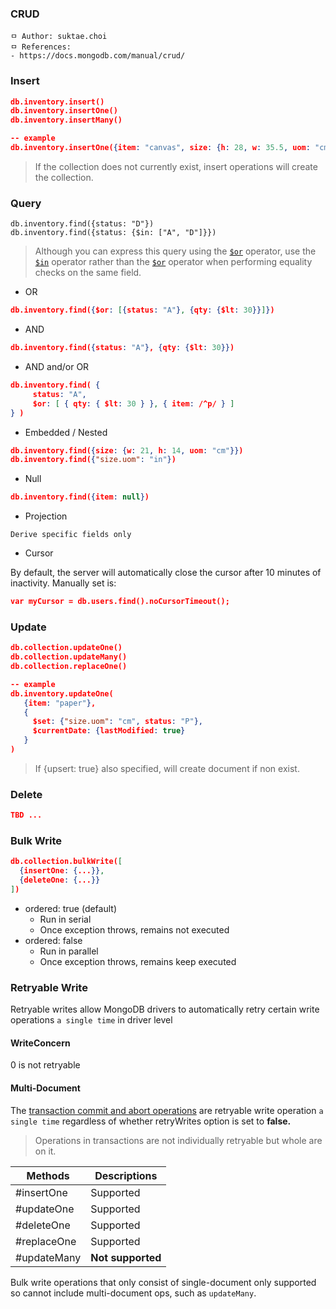 ### CRUD

```
ㅁ Author: suktae.choi
ㅁ References:
- https://docs.mongodb.com/manual/crud/
```

### Insert

```json
db.inventory.insert()
db.inventory.insertOne()
db.inventory.insertMany()

-- example
db.inventory.insertOne({item: "canvas", size: {h: 28, w: 35.5, uom: "cm"}})
```

> If the collection does not currently exist, insert operations will create the collection.

### Query

```
db.inventory.find({status: "D"})
db.inventory.find({status: {$in: ["A", "D"]}})
```

> Although you can express this query using the [`$or`](https://docs.mongodb.com/manual/reference/operator/query/or/#op._S_or) operator, use the [`$in`](https://docs.mongodb.com/manual/reference/operator/query/in/#op._S_in) operator rather than the [`$or`](https://docs.mongodb.com/manual/reference/operator/query/or/#op._S_or) operator when performing equality checks on the same field.

- OR

```json
db.inventory.find({$or: [{status: "A"}, {qty: {$lt: 30}}]})
```

- AND

```json
db.inventory.find({status: "A"}, {qty: {$lt: 30}})
```

- AND and/or OR

```json
db.inventory.find( {
     status: "A",
     $or: [ { qty: { $lt: 30 } }, { item: /^p/ } ]
} )
```

- Embedded / Nested

```json
db.inventory.find({size: {w: 21, h: 14, uom: "cm"}})
db.inventory.find({"size.uom": "in"})
```

- Null

```json
db.inventory.find({item: null})
```

- Projection

```
Derive specific fields only
```

- Cursor

By default, the server will automatically close the cursor after 10 minutes of inactivity. Manually set is:

```json
var myCursor = db.users.find().noCursorTimeout();
```

### Update

```json
db.collection.updateOne()
db.collection.updateMany()
db.collection.replaceOne()

-- example
db.inventory.updateOne(
   {item: "paper"},
   {
     $set: {"size.uom": "cm", status: "P"},
     $currentDate: {lastModified: true}
   }
)
```

> If {upsert: true} also specified, will create document if non exist.

### Delete

```json
TBD ...
```

### Bulk Write

```json
db.collection.bulkWrite([
  {insertOne: {...}},
  {deleteOne: {...}}
])
```

- ordered: true  (default)
  - Run in serial
  - Once exception throws, remains not executed
- ordered: false
  - Run in parallel
  - Once exception throws, remains keep executed

### Retryable Write

Retryable writes allow MongoDB drivers to automatically retry certain write operations `a single time` in driver level

#### WriteConcern

0 is not retryable

#### Multi-Document

The [transaction commit and abort operations](https://docs.mongodb.com/manual/core/transactions-in-applications/#transactions-retry) are retryable write operation `a single time` regardless of whether retryWrites option is set to **false.**

> Operations in transactions are not individually retryable but whole are on it.

| Methods     | Descriptions      |
| ----------- | ----------------- |
| #insertOne  | Supported         |
| #updateOne  | Supported         |
| #deleteOne  | Supported         |
| #replaceOne | Supported         |
| #updateMany | **Not supported** |

Bulk write operations that only consist of single-document only supported so cannot include multi-document ops, such as `updateMany`.

